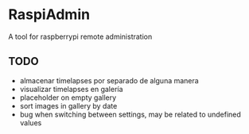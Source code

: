 # RaspiAdmin

A tool for raspberrypi remote administration

## TODO

* almacenar timelapses por separado de alguna manera
* visualizar timelapses en galería
* placeholder on empty gallery
* sort images in gallery by date
* bug when switching between settings, may be related to undefined values
